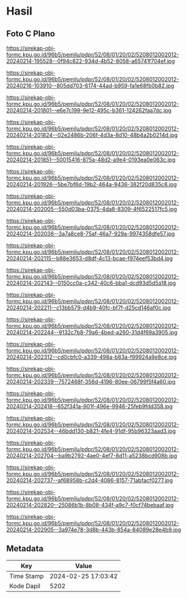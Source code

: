 # Hasil

## Foto C Plano

https://sirekap-obj-formc.kpu.go.id/96b5/pemilu/pdpr/52/08/01/20/02/5208012002012-20240214-195528--0f94c822-934d-4b52-8058-a65741f704ef.jpg

https://sirekap-obj-formc.kpu.go.id/96b5/pemilu/pdpr/52/08/01/20/02/5208012002012-20240216-103910--805dd703-6174-44ad-b959-fa1e68fb0b82.jpg

https://sirekap-obj-formc.kpu.go.id/96b5/pemilu/pdpr/52/08/01/20/02/5208012002012-20240214-201801--e6e7c199-9e12-495c-b361-124262faa7dc.jpg

https://sirekap-obj-formc.kpu.go.id/96b5/pemilu/pdpr/52/08/01/20/02/5208012002012-20240214-201824--02e2486b-206f-4d3a-8d10-48b4a2b0214d.jpg

https://sirekap-obj-formc.kpu.go.id/96b5/pemilu/pdpr/52/08/01/20/02/5208012002012-20240214-201851--50015416-875a-48d2-a9e4-0193ea0e063c.jpg

https://sirekap-obj-formc.kpu.go.id/96b5/pemilu/pdpr/52/08/01/20/02/5208012002012-20240214-201926--5be7bf6d-19b2-464a-9436-382f20d835c8.jpg

https://sirekap-obj-formc.kpu.go.id/96b5/pemilu/pdpr/52/08/01/20/02/5208012002012-20240214-202005--550d03ba-0375-4da8-8309-4f6522517fc5.jpg

https://sirekap-obj-formc.kpu.go.id/96b5/pemilu/pdpr/52/08/01/20/02/5208012002012-20240214-202038--3a7a8ce8-75af-46a7-929a-9974358dfe57.jpg

https://sirekap-obj-formc.kpu.go.id/96b5/pemilu/pdpr/52/08/01/20/02/5208012002012-20240214-202115--b88e3653-d8df-4c13-bcae-f974eef53bd4.jpg

https://sirekap-obj-formc.kpu.go.id/96b5/pemilu/pdpr/52/08/01/20/02/5208012002012-20240214-202143--0150cc0a-c342-40c6-bba1-dcd93d5d5a18.jpg

https://sirekap-obj-formc.kpu.go.id/96b5/pemilu/pdpr/52/08/01/20/02/5208012002012-20240214-202211--c13bb579-d4b9-40fc-bf7f-d25cd146af0c.jpg

https://sirekap-obj-formc.kpu.go.id/96b5/pemilu/pdpr/52/08/01/20/02/5208012002012-20240214-202244--9132c7b8-79a6-4bed-a260-31d4f69a3905.jpg

https://sirekap-obj-formc.kpu.go.id/96b5/pemilu/pdpr/52/08/01/20/02/5208012002012-20240214-202312--cd0cbfc0-a339-498a-b83a-f99924a9e8ce.jpg

https://sirekap-obj-formc.kpu.go.id/96b5/pemilu/pdpr/52/08/01/20/02/5208012002012-20240214-202339--7572468f-356d-4196-80ee-06799f5f4a60.jpg

https://sirekap-obj-formc.kpu.go.id/96b5/pemilu/pdpr/52/08/01/20/02/5208012002012-20240214-202418--652f341a-901f-496e-9946-25feb9fdd358.jpg

https://sirekap-obj-formc.kpu.go.id/96b5/pemilu/pdpr/52/08/01/20/02/5208012002012-20240214-202534--46bdd130-b821-4fe4-91df-95b96323aad3.jpg

https://sirekap-obj-formc.kpu.go.id/96b5/pemilu/pdpr/52/08/01/20/02/5208012002012-20240214-202704--ba9b2792-4ae0-4ef7-8d11-a5238bcd908b.jpg

https://sirekap-obj-formc.kpu.go.id/96b5/pemilu/pdpr/52/08/01/20/02/5208012002012-20240214-202737--af68958b-c2d4-4086-8157-71abfacf0277.jpg

https://sirekap-obj-formc.kpu.go.id/96b5/pemilu/pdpr/52/08/01/20/02/5208012002012-20240214-202820--25086b1b-8b08-434f-a9c7-f0cf74bebaaf.jpg

https://sirekap-obj-formc.kpu.go.id/96b5/pemilu/pdpr/52/08/01/20/02/5208012002012-20240214-202905--3a974e78-3d8b-443b-854a-84089e28e4b9.jpg


## Metadata

| Key        | Value               |
| ---------- | ------------------- |
| Time Stamp | 2024-02-25 17:03:42 |
| Kode Dapil | 5202                |




